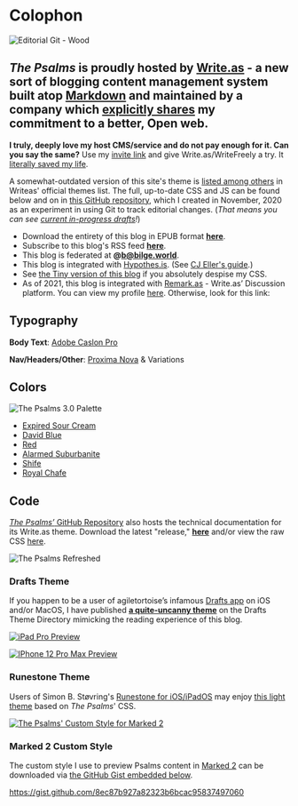 # Colophon

![Editorial Git - Wood](https://i.snap.as/ocT2o2B3.png)

## *The Psalms* is proudly hosted by [Write.as](http://write.as/about) - a new sort of blogging content management system built atop [Markdown](https://daringfireball.net/projects/markdown/) and maintained by a company which [explicitly shares](https://write.as/principles) my commitment to a better, Open web.

**I truly, deeply love my host CMS/service and do not pay enough for it. Can you say the same?** Use my [invite link](https://write.as/join/4bqc8482) and give Write.as/WriteFreely a try. It [literally saved my life](https://write.as/community/chat-with-david-blue).

A somewhat-outdated version of this site's theme is [listed among others](https://write.as/themes/bilge) in Writeas' official themes list. The full, up-to-date CSS and JS can be found below and on in [this GitHub repository](https://github.com/extratone/bilge), which I created in November, 2020 as an experiment in using Git to track editorial changes. (*That means you can see [current in-progress drafts](https://github.com/extratone/bilge/tree/main/Drafts)!*)

- Download the entirety of this blog in EPUB format **[here](http://bilge.world/.epub)**.
- Subscribe to this blog's RSS feed **[here](https://bilge.world/feed/)**.
- This blog is federated at **@b@bilge.world**.
- This blog is integrated with [Hypothes.is](https://hypothes.is/users/DavidBlue). (See [CJ Eller's guide](https://discuss.write.as/t/adding-comments-to-your-blog/1146).)
- See [the Tiny version of this blog](https://tiny.write.as/bilge) if you absolutely despise my CSS.
- As of 2021, this blog is integrated with [Remark.as](https://remark.as) - Write.as’ Discussion platform. You can view my profile [here](https://remark.as/extratone). Otherwise, look for this link:

<!--comment-->

<!--emailsub-->

## Typography

**Body Text**: [Adobe Caslon Pro](https://fonts.adobe.com/fonts/adobe-caslon)

**Nav/Headers/Other**: [Proxima Nova](https://fonts.adobe.com/fonts/proxima-nova) & Variations

## Colors

![The Psalms 3.0 Palette](https://i.snap.as/TRDnnpQM.png)

- [Expired Sour Cream](https://colornames.org/color/fff4e6)
- [David Blue](https://colornames.org/color/00006b)
- [Red](https://colornames.org/color/ff0000)
- [Alarmed Suburbanite](https://colornames.org/color/f43f32)
- [Shife](https://colornames.org/color/da2573)
- [Royal Chafe](https://colornames.org/color/1c0021)

## Code

[_The Psalms’_ GitHub Repository](https://github.com/extratone/bilge) also hosts the technical documentation for its Write.as theme. Download the latest "release," [**here**](https://github.com/extratone/bilge/releases) and/or view the raw CSS [here](https://github.com/extratone/bilge/blob/main/Custom%20CSS.css).

![The Psalms Refreshed](https://user-images.githubusercontent.com/43663476/156899034-ee1121fb-b883-4bd1-ab83-e5aa6e43e08d.png)

### Drafts Theme

If you happen to be a user of agiletortoise’s infamous [Drafts app](https://getdrafts.com) on iOS and/or MacOS, I have published [**a quite-uncanny theme**](https://actions.getdrafts.com/t/1km) on the Drafts Theme Directory mimicking the reading experience of this blog.

[![iPad Pro Preview](https://user-images.githubusercontent.com/43663476/198675291-6d22bf47-2345-4795-91c0-a4806fd159fd.png)](https://davidblue.wtf/runestonetheme)

[![IPhone 12 Pro Max Preview](https://user-images.githubusercontent.com/43663476/198678307-63761f4b-376b-41c1-bc36-b4ee994389d2.png)](https://davidblue.wtf/runestonetheme)


### Runestone Theme

Users of Simon B. Støvring's [Runestone for iOS/iPadOS](https://apps.apple.com/us/app/runestone-text-editor/id1548193893) may enjoy [this light theme](https://davidblue.wtf/runestonetheme) based on *The Psalms*' CSS.

[![The Psalms' Custom Style for Marked 2](https://i.snap.as/T8eg7l4n.png)](https://gist.github.com/8ec87b927a82323b6bcac95837497060) 

### Marked 2 Custom Style

The custom style I use to preview Psalms content in [Marked 2](https://marked2app.com) can be downloaded via [the GitHub Gist embedded below](https://gist.github.com/8ec87b927a82323b6bcac95837497060).

https://gist.github.com/8ec87b927a82323b6bcac95837497060
